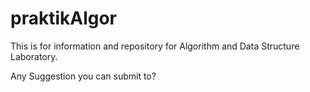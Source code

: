 # praktikAlgor
This is for information and repository for Algorithm and Data Structure Laboratory.

Any Suggestion you can submit to?
